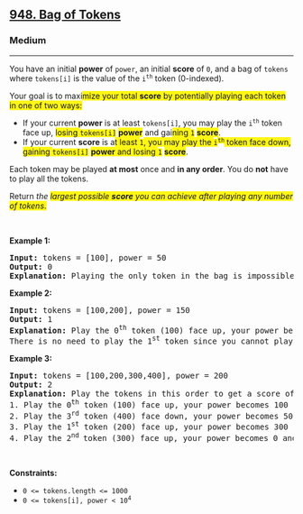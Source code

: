 <h2><a href="https://leetcode.com/problems/bag-of-tokens/">948. Bag of Tokens</a></h2><h3>Medium</h3><hr><div><p>You have an initial <strong>power</strong> of <code>power</code>, an initial <strong>score</strong> of <code>0</code>, and a bag of <code>tokens</code> where <code>tokens[i]</code> is the value of the <code>i<sup>th</sup></code> token (0-indexed).</p>

<p>Your goal is to maxi<span class="highlighter--highlighted" data-highlight-id="0" style="background-color: rgb(255, 246, 21); color: inherit;">mize your total </span><strong><span class="highlighter--highlighted" data-highlight-id="0" style="background-color: rgb(255, 246, 21); color: inherit;">score</span></strong><span class="highlighter--highlighted" data-highlight-id="0" style="background-color: rgb(255, 246, 21); color: inherit;"> by potentially playing each token in one of two ways:</span></p>

<ul>
	<li>If your current <strong>power</strong> is at least <code>tokens[i]</code>, you may play the <code>i<sup>th</sup></code> token face up, <span class="highlighter--highlighted" data-highlight-id="2" style="background-color: rgb(255, 246, 21); color: inherit;">losing </span><code><span class="highlighter--highlighted" data-highlight-id="2" style="background-color: rgb(255, 246, 21); color: inherit;">tokens[i]</span></code> <strong><span class="highlighter--highlighted" data-highlight-id="2" style="background-color: rgb(255, 246, 21); color: inherit;">power</span></strong> and gai<span class="highlighter--highlighted" data-highlight-id="3" style="background-color: rgb(255, 246, 21); color: inherit;">ning </span><code><span class="highlighter--highlighted" data-highlight-id="3" style="background-color: rgb(255, 246, 21); color: inherit;">1</span></code> <strong><span class="highlighter--highlighted" data-highlight-id="3" style="background-color: rgb(255, 246, 21); color: inherit;">score</span></strong>.</li>
	<li>If your current <strong>score</strong> is a<span class="highlighter--highlighted" data-highlight-id="4" style="background-color: rgb(255, 246, 21); color: inherit;">t least </span><code><span class="highlighter--highlighted" data-highlight-id="4" style="background-color: rgb(255, 246, 21); color: inherit;">1</span></code><span class="highlighter--highlighted" data-highlight-id="4" style="background-color: rgb(255, 246, 21); color: inherit;">, you may play the </span><code><span class="highlighter--highlighted" data-highlight-id="4" style="background-color: rgb(255, 246, 21); color: inherit;">i</span><sup><span class="highlighter--highlighted" data-highlight-id="4" style="background-color: rgb(255, 246, 21); color: inherit;">th</span></sup></code><span class="highlighter--highlighted" data-highlight-id="4" style="background-color: rgb(255, 246, 21); color: inherit;"> token face down, gaining </span><code><span class="highlighter--highlighted" data-highlight-id="4" style="background-color: rgb(255, 246, 21); color: inherit;">tokens[i]</span></code> <strong><span class="highlighter--highlighted" data-highlight-id="4" style="background-color: rgb(255, 246, 21); color: inherit;">power</span></strong><span class="highlighter--highlighted" data-highlight-id="4" style="background-color: rgb(255, 246, 21); color: inherit;"> and losing </span><code><span class="highlighter--highlighted" data-highlight-id="4" style="background-color: rgb(255, 246, 21); color: inherit;">1</span></code> <strong><span class="highlighter--highlighted" data-highlight-id="4" style="background-color: rgb(255, 246, 21); color: inherit;">score</span></strong>.</li>
</ul>

<p>Each token may be played <strong>at most</strong> once and <strong>in any order</strong>. You do <strong>not</strong> have to play all the tokens.</p>

<p>Return <em>the <span class="highlighter--highlighted" data-highlight-id="1" style="background-color: rgb(255, 246, 21); color: inherit;">largest possible </span><strong><span class="highlighter--highlighted" data-highlight-id="1" style="background-color: rgb(255, 246, 21); color: inherit;">score</span></strong><span class="highlighter--highlighted" data-highlight-id="1" style="background-color: rgb(255, 246, 21); color: inherit;"> you can achieve after playing any number of tokens</span></em><span class="highlighter--highlighted" data-highlight-id="1" style="background-color: rgb(255, 246, 21); color: inherit;">.</span></p>

<p>&nbsp;</p>
<p><strong>Example 1:</strong></p>

<pre><strong>Input:</strong> tokens = [100], power = 50
<strong>Output:</strong> 0
<strong>Explanation</strong><strong>:</strong> Playing the only token in the bag is impossible because you either have too little power or too little score.
</pre>

<p><strong>Example 2:</strong></p>

<pre><strong>Input:</strong> tokens = [100,200], power = 150
<strong>Output:</strong> 1
<strong>Explanation:</strong> Play the 0<sup>th</sup> token (100) face up, your power becomes 50 and score becomes 1.
There is no need to play the 1<sup>st</sup> token since you cannot play it face up to add to your score.
</pre>

<p><strong>Example 3:</strong></p>

<pre><strong>Input:</strong> tokens = [100,200,300,400], power = 200
<strong>Output:</strong> 2
<strong>Explanation:</strong> Play the tokens in this order to get a score of 2:
1. Play the 0<sup>th</sup> token (100) face up, your power becomes 100 and score becomes 1.
2. Play the 3<sup>rd</sup> token (400) face down, your power becomes 500 and score becomes 0.
3. Play the 1<sup>st</sup> token (200) face up, your power becomes 300 and score becomes 1.
4. Play the 2<sup>nd </sup>token (300) face up, your power becomes 0 and score becomes 2.
</pre>

<p>&nbsp;</p>
<p><strong>Constraints:</strong></p>

<ul>
	<li><code>0 &lt;= tokens.length &lt;= 1000</code></li>
	<li><code>0 &lt;= tokens[i],&nbsp;power &lt; 10<sup>4</sup></code></li>
</ul>
</div>